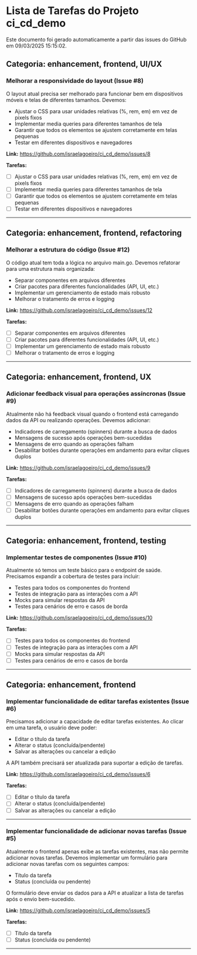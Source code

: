 ﻿# Lista de Tarefas do Projeto ci_cd_demo

Este documento foi gerado automaticamente a partir das issues do GitHub em 09/03/2025 15:15:02.

## Categoria: enhancement, frontend, UI/UX

### Melhorar a responsividade do layout (Issue #8)

O layout atual precisa ser melhorado para funcionar bem em dispositivos móveis e telas de diferentes tamanhos. Devemos:

- Ajustar o CSS para usar unidades relativas (%, rem, em) em vez de pixels fixos
- Implementar media queries para diferentes tamanhos de tela
- Garantir que todos os elementos se ajustem corretamente em telas pequenas
- Testar em diferentes dispositivos e navegadores

**Link:** https://github.com/israelagoeiro/ci_cd_demo/issues/8

**Tarefas:**
- [ ] Ajustar o CSS para usar unidades relativas (%, rem, em) em vez de pixels fixos
- [ ] Implementar media queries para diferentes tamanhos de tela
- [ ] Garantir que todos os elementos se ajustem corretamente em telas pequenas
- [ ] Testar em diferentes dispositivos e navegadores

---

## Categoria: enhancement, frontend, refactoring

### Melhorar a estrutura do código (Issue #12)

O código atual tem toda a lógica no arquivo main.go. Devemos refatorar para uma estrutura mais organizada:

- Separar componentes em arquivos diferentes
- Criar pacotes para diferentes funcionalidades (API, UI, etc.)
- Implementar um gerenciamento de estado mais robusto
- Melhorar o tratamento de erros e logging

**Link:** https://github.com/israelagoeiro/ci_cd_demo/issues/12

**Tarefas:**
- [ ] Separar componentes em arquivos diferentes
- [ ] Criar pacotes para diferentes funcionalidades (API, UI, etc.)
- [ ] Implementar um gerenciamento de estado mais robusto
- [ ] Melhorar o tratamento de erros e logging

---

## Categoria: enhancement, frontend, UX

### Adicionar feedback visual para operações assíncronas (Issue #9)

Atualmente não há feedback visual quando o frontend está carregando dados da API ou realizando operações. Devemos adicionar:

- Indicadores de carregamento (spinners) durante a busca de dados
- Mensagens de sucesso após operações bem-sucedidas
- Mensagens de erro quando as operações falham
- Desabilitar botões durante operações em andamento para evitar cliques duplos

**Link:** https://github.com/israelagoeiro/ci_cd_demo/issues/9

**Tarefas:**
- [ ] Indicadores de carregamento (spinners) durante a busca de dados
- [ ] Mensagens de sucesso após operações bem-sucedidas
- [ ] Mensagens de erro quando as operações falham
- [ ] Desabilitar botões durante operações em andamento para evitar cliques duplos

---

## Categoria: enhancement, frontend, testing

### Implementar testes de componentes (Issue #10)

Atualmente só temos um teste básico para o endpoint de saúde. Precisamos expandir a cobertura de testes para incluir:

- Testes para todos os componentes do frontend
- Testes de integração para as interações com a API
- Mocks para simular respostas da API
- Testes para cenários de erro e casos de borda

**Link:** https://github.com/israelagoeiro/ci_cd_demo/issues/10

**Tarefas:**
- [ ] Testes para todos os componentes do frontend
- [ ] Testes de integração para as interações com a API
- [ ] Mocks para simular respostas da API
- [ ] Testes para cenários de erro e casos de borda

---

## Categoria: enhancement, frontend

### Implementar funcionalidade de editar tarefas existentes (Issue #6)

Precisamos adicionar a capacidade de editar tarefas existentes. Ao clicar em uma tarefa, o usuário deve poder:

- Editar o título da tarefa
- Alterar o status (concluída/pendente)
- Salvar as alterações ou cancelar a edição

A API também precisará ser atualizada para suportar a edição de tarefas.

**Link:** https://github.com/israelagoeiro/ci_cd_demo/issues/6

**Tarefas:**
- [ ] Editar o título da tarefa
- [ ] Alterar o status (concluída/pendente)
- [ ] Salvar as alterações ou cancelar a edição

---

### Implementar funcionalidade de adicionar novas tarefas (Issue #5)

Atualmente o frontend apenas exibe as tarefas existentes, mas não permite adicionar novas tarefas. Devemos implementar um formulário para adicionar novas tarefas com os seguintes campos:

- Título da tarefa
- Status (concluída ou pendente)

O formulário deve enviar os dados para a API e atualizar a lista de tarefas após o envio bem-sucedido.

**Link:** https://github.com/israelagoeiro/ci_cd_demo/issues/5

**Tarefas:**
- [ ] Título da tarefa
- [ ] Status (concluída ou pendente)

---


